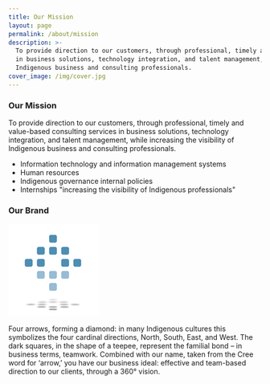 ```yaml
---
title: Our Mission
layout: page
permalink: /about/mission
description: >-
  To provide direction to our customers, through professional, timely and value-based consulting services
  in business solutions, technology integration, and talent management, while increasing the visibility of
  Indigenous business and consulting professionals.
cover_image: /img/cover.jpg
---
```

### Our Mission

To provide direction to our customers, through professional, timely and value-based consulting services
in business solutions, technology integration, and talent management, while increasing the visibility of
Indigenous business and consulting professionals.

- Information technology and information management systems
- Human resources
- Indigenous governance internal policies
- Internships "increasing the visibility of Indigenous professionals"

### Our Brand

![Acosys Brand](/img/acosys-brand.png)

Four arrows, forming a diamond: in many Indigenous cultures this symbolizes the four
cardinal directions, North, South, East, and West. The dark squares, in the shape of a
teepee, represent the familial bond – in business terms, teamwork. Combined with our
name, taken from the Cree word for ‘arrow,’ you have our business ideal: effective and
team-based direction to our clients, through a 360° vision.
